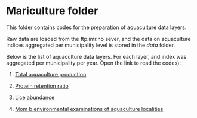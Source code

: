 # Mariculture folder

This folder contains codes for the preparation of aquaculture data layers.

Raw data are loaded from the ftp.imr.no sever, and the data on aquaculture indices aggregated per municipality level is stored in the *data* folder.



Below is the list of aquaculture data layers. For each layer, and index was aggregated per municipality per year. Open the link to read the codes):

1. [Total aquaculture production](https://ohi-norway.github.io/nor-prep/prep/food_provision/Mariculture/total_aquaculture_production.html)

3. [Protein retention ratio](https://ohi-norway.github.io/nor-prep/prep/food_provision/Mariculture/protein_retention_ratio.html)

4. [Lice abundance](https://ohi-norway.github.io/nor-prep/prep/food_provision/Mariculture/lice_count_at_localities.html) 

5. [Mom b environmental examinations of aquaculture localities](https://ohi-norway.github.io/nor-prep/prep/food_provision/Mariculture/momb_index_aquaculture_locs.html)






